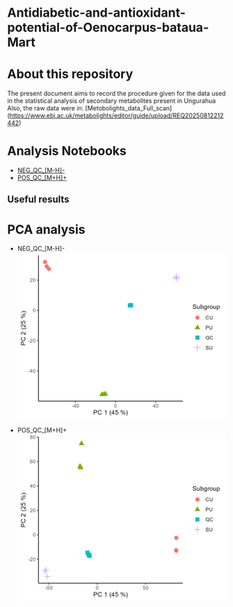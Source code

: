 # Antidiabetic-and-antioxidant-potential-of-Oenocarpus-bataua-Mart

# About this repository
The present document aims to record the procedure given for the data used in the statistical analysis of secondary metabolites present in Ungurahua
Also, the raw data were in: [Metobolights_data_Full_scan] (https://www.ebi.ac.uk/metabolights/editor/guide/upload/REQ20250812212442)

# Analysis Notebooks
- [NEG_QC_[M-H]-](https://github.com/IKIAM-NPLab/Antidiabetic-and-antioxidant-potential-of-Oenocarpus-bataua-Mart/blob/main/Treatment-Data/UNGURAGUA_NEGATIVE.md)
- [POS_QC_[M+H]+](https://github.com/IKIAM-NPLab/Antidiabetic-and-antioxidant-potential-of-Oenocarpus-bataua-Mart/blob/main/Treatment-Data/UNGURAGUA_POSITIVE.md)

## Useful results
# PCA analysis
- NEG_QC_[M-H]-
![Figure_NEG_QC](https://github.com/IKIAM-NPLab/Antidiabetic-and-antioxidant-potential-of-Oenocarpus-bataua-Mart/blob/main/Results/Plots/unguragua_nrg.png)

- POS_QC_[M+H]+
![Figure_POS_QC](https://github.com/IKIAM-NPLab/Antidiabetic-and-antioxidant-potential-of-Oenocarpus-bataua-Mart/blob/main/Results/Plots/unguragua_pos.png)